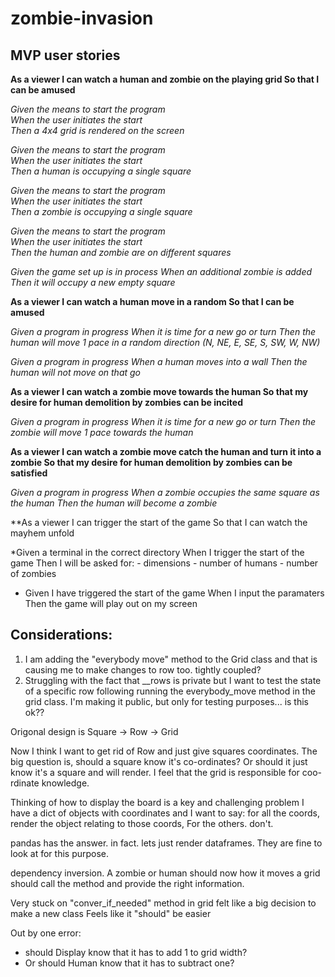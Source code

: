 # zombie-invasion

## MVP user stories

**As a viewer
I can watch a human and zombie on the playing grid
So that I can be amused**

*Given the means to start the program  
When the user initiates the start  
Then a 4x4 grid is rendered on the screen*  

*Given the means to start the program  
When the user initiates the start  
Then a human is occupying a single square*   

*Given the means to start the program  
When the user initiates the start  
Then a zombie is occupying a single square*

*Given the means to start the program  
When the user initiates the start  
Then the human and zombie are on different squares*

*Given the game set up is in process
When an additional zombie is added
Then it will occupy a new empty square*

**As a viewer
I can watch a human move in a random
So that I can be amused**

*Given a program in progress
When it is time for a new go or turn
Then the human will move 1 pace in a random direction (N, NE, E, SE, S, SW, W, NW)*  

*Given a program in progress
When a human moves into a wall
Then the human will not move on that go*

**As a viewer
I can watch a zombie move towards the human
So that my desire for human demolition by zombies can be incited**

*Given a program in progress
When it is time for a new go or turn
Then the zombie will move 1 pace towards the human*

**As a viewer
I can watch a zombie move catch the human and turn it into a zombie
So that my desire for human demolition by zombies can be satisfied**

*Given a program in progress
When a zombie occupies the same square as the human
Then the human will become a zombie*

**As a viewer
I can trigger the start of the game
So that I can watch the mayhem unfold

*Given a terminal in the correct directory
When I trigger the start of the game
Then I will be asked for:
    - dimensions
    - number of humans
    - number of zombies

* Given I have triggered the start of the game 
When I input the paramaters
Then the game will play out on my screen



## Considerations:

1. I am adding the "everybody move" method to the Grid class and that is causing me to make changes to 
row too. tightly coupled?
2. Struggling with the fact that __rows is private but I want to test the state of a specific row following
running the everybody_move method in the grid class. I'm making it public, but only for testing purposes... is this ok??


Origonal design is 
Square -> Row -> Grid

Now I think I want to get rid of Row and just give squares coordinates. 
The big question is, should a square know it's co-ordinates? Or should it just know it's a square and will render. 
I feel that the grid is responsible for coo-rdinate knowledge. 

Thinking of how to display the board is a key and challenging problem
I have a dict of objects with coordinates and I want to say:
for all the coords, render the object relating to those coords, 
For the others. don't. 

pandas has the answer. in fact. lets just render dataframes. They are fine to look at for this purpose.


dependency inversion. A zombie or human should now how it moves
a grid should call the method and provide the right information. 


Very stuck on "conver_if_needed" method in grid
felt like a big decision to make a new class
Feels like it "should" be easier


Out by one error:
- should Display know that it has to add 1 to grid width?
- Or should Human know that it has to subtract one?